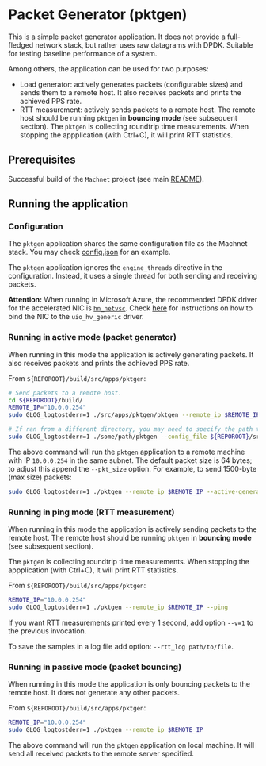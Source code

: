 # Packet Generator (pktgen)

This is a simple packet generator application. It does not provide a full-fledged network stack, but rather uses raw datagrams with DPDK. Suitable for testing baseline performance of a system.

Among others, the application can be used for two purposes:
 * Load generator: actively generates packets (configurable sizes) and sends them to a remote host. It also receives packets and prints the achieved PPS rate.
 * RTT measurement: actively sends packets to a remote host. The remote host should be running `pktgen` in **bouncing mode** (see subsequent section). The `pktgen` is collecting roundtrip time measurements. When stopping the appplication (with Ctrl+C), it will print RTT statistics.


## Prerequisites

Successful build of the `Machnet` project (see main [README](../../../README.md)).

## Running the application

### Configuration

The `pktgen` application shares the same configuration file as the Machnet stack. You may check [config.json](../machnet/config.json) for an example.

The `pktgen` application ignores the `engine_threads` directive in the configuration. Instead, it
uses a single thread for both sending and receiving packets.

**Attention:** When running in Microsoft Azure, the recommended DPDK driver for the accelerated NIC is [`hn_netvsc`](https://doc.dpdk.org/guides/nics/netvsc.html). Check [here](../machnet/README.md#configuration) for instructions on how to bind the NIC to the `uio_hv_generic` driver.
### Running in active mode (packet generator)

When running in this mode the application is actively generating packets. It also receives packets and prints the achieved PPS rate.

From `${REPOROOT}/build/src/apps/pktgen`:

```bash
# Send packets to a remote host.
cd ${REPOROOT}/build/
REMOTE_IP="10.0.0.254"
sudo GLOG_logtostderr=1 ./src/apps/pktgen/pktgen --remote_ip $REMOTE_IP --active-generator

# If ran from a different directory, you may need to specify the path to the config file:
sudo GLOG_logtostderr=1 ./some/path/pktgen --config_file ${REPOROOT}/src/apps/machnet/config.json --remote_ip $REMOTE_IP --active-generator

```

The above command will run the `pktgen` application to a remote machine with IP `10.0.0.254` in the same subnet. The default packet size is 64 bytes; to adjust this append the `--pkt_size` option. For example, to send 1500-byte (max size) packets:

```bash
sudo GLOG_logtostderr=1 ./pktgen --remote_ip $REMOTE_IP --active-generator --pkt_size 1500
```

### Running in ping mode (RTT measurement)

When running in this mode the application is actively sending packets to the remote host. The remote host should be running `pktgen` in **bouncing mode** (see subsequent section).

The `pktgen` is collecting roundtrip time measurements. When stopping the appplication (with Ctrl+C), it will print RTT statistics.

From `${REPOROOT}/build/src/apps/pktgen`:
```bash
REMOTE_IP="10.0.0.254"
sudo GLOG_logtostderr=1 ./pktgen --remote_ip $REMOTE_IP --ping
```

If you want RTT measurements printed every 1 second, add option `--v=1` to the previous invocation.

To save the samples in a log file add option: `--rtt_log path/to/file`.


### Running in passive mode (packet bouncing)

When running in this mode the application is only bouncing packets to the remote host. It does not generate any other packets.


From `${REPOROOT}/build/src/apps/pktgen`:

```bash
REMOTE_IP="10.0.0.254"
sudo GLOG_logtostderr=1 ./pktgen --remote_ip $REMOTE_IP
```

The above command will run the `pktgen` application on local machine. It will send all received packets to the remote server specified.
